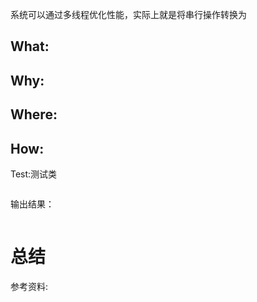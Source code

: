 系统可以通过多线程优化性能，实际上就是将串行操作转换为

## What:



## Why:


## Where:


## How:





Test:测试类
```java

```
输出结果：
```java

```


# 总结

参考资料: